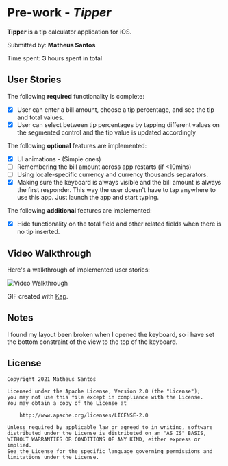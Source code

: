 # Pre-work - *Tipper*

**Tipper** is a tip calculator application for iOS.

Submitted by: **Matheus Santos**

Time spent: **3** hours spent in total

## User Stories

The following **required** functionality is complete:

* [X] User can enter a bill amount, choose a tip percentage, and see the tip and total values.
* [X] User can select between tip percentages by tapping different values on the segmented control and the tip value is updated accordingly

The following **optional** features are implemented:

* [X] UI animations - (Simple ones)
* [ ] Remembering the bill amount across app restarts (if <10mins)
* [ ] Using locale-specific currency and currency thousands separators.
* [X] Making sure the keyboard is always visible and the bill amount is always the first responder. This way the user doesn't have to tap anywhere to use this app. Just launch the app and start typing.

The following **additional** features are implemented:

- [X] Hide functionality on the total field and other related fields when there is no tip inserted.

## Video Walkthrough

Here's a walkthrough of implemented user stories:

<img src='tipper.gif' title='Video Walkthrough' width='' alt='Video Walkthrough' />

GIF created with [Kap](https://getkap.co/).

## Notes

I found my layout been broken when I opened the keyboard, so i have set the bottom constraint of the view to the top of the keyboard.

## License

    Copyright 2021 Matheus Santos

    Licensed under the Apache License, Version 2.0 (the "License");
    you may not use this file except in compliance with the License.
    You may obtain a copy of the License at

        http://www.apache.org/licenses/LICENSE-2.0

    Unless required by applicable law or agreed to in writing, software
    distributed under the License is distributed on an "AS IS" BASIS,
    WITHOUT WARRANTIES OR CONDITIONS OF ANY KIND, either express or implied.
    See the License for the specific language governing permissions and
    limitations under the License.
